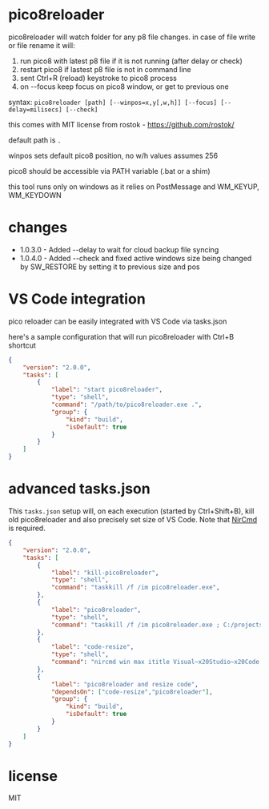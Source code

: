 # pico8reloader
pico8reloader will watch folder for any p8 file changes.
in case of file write or file rename it will:
1) run pico8 with latest p8 file if it is not running (after delay or check)
2) restart pico8 if lastest p8 file is not in command line
3) sent Ctrl+R (reload) keystroke to pico8 process
4) on --focus keep focus on pico8 window, or get to previous one

syntax: ```pico8reloader [path] [--winpos=x,y[,w,h]] [--focus] [--delay=milisecs] [--check]```



this comes with MIT license from rostok - https://github.com/rostok/


default path is ```.```

winpos sets default pico8 position, no w/h values assumes 256

pico8 should be accessible via PATH variable (.bat or a shim)

this tool runs only on windows as it relies on PostMessage and WM_KEYUP, WM_KEYDOWN

# changes
* 1.0.3.0 - Added --delay to wait for cloud backup file syncing
* 1.0.4.0 - Added --check and fixed active windows size being changed by SW_RESTORE by setting it to  previous size and pos 

# VS Code integration
pico reloader can be easily integrated with VS Code via tasks.json

here's a sample configuration that will run pico8reloader with Ctrl+B shortcut

```json
{
    "version": "2.0.0",
    "tasks": [
        {
            "label": "start pico8reloader",
            "type": "shell",
            "command": "/path/to/pico8reloader.exe .",
            "group": {
                "kind": "build",
                "isDefault": true
            }
        }
    ]
}
```

# advanced tasks.json
This ```tasks.json``` setup will, on each execution (started by Ctrl+Shift+B), kill old pico8reloader and also precisely set size of VS Code. Note that [NirCmd](https://nircmd.nirsoft.net/) is required. 

```json
{
    "version": "2.0.0",
    "tasks": [
        {
            "label": "kill-pico8reloader",
            "type": "shell",
            "command": "taskkill /f /im pico8reloader.exe",
        },
        {
            "label": "pico8reloader",
            "type": "shell",
            "command": "taskkill /f /im pico8reloader.exe ; C:/projects/c#/pico8reloader/pico8reloader.exe . --winpos=1522,0,406,430",
        },
        {
            "label": "code-resize",
            "type": "shell",
            "command": "nircmd win max ititle Visual~x20Studio~x20Code ; nircmd win togglemax ititle Visual~x20Studio~x20Code ; nircmd win setsize ititle Visual~x20Studio~x20Code 0 0 1530 1050",
        },
        {
            "label": "pico8reloader and resize code",
            "dependsOn": ["code-resize","pico8reloader"],
            "group": {
                "kind": "build",
                "isDefault": true
            }
        }
    ]
}
```

# license
MIT
